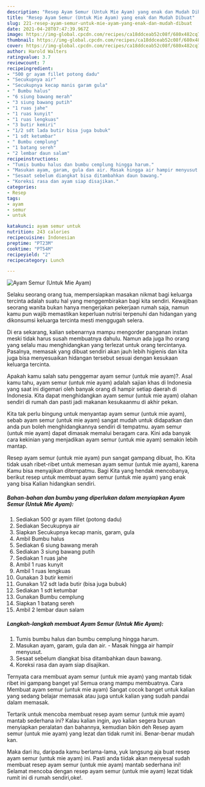 ```yaml
---
description: "Resep Ayam Semur (Untuk Mie Ayam) yang enak dan Mudah Dibuat"
title: "Resep Ayam Semur (Untuk Mie Ayam) yang enak dan Mudah Dibuat"
slug: 221-resep-ayam-semur-untuk-mie-ayam-yang-enak-dan-mudah-dibuat
date: 2021-04-28T07:47:39.967Z
image: https://img-global.cpcdn.com/recipes/ca18ddceab52c08f/680x482cq70/ayam-semur-untuk-mie-ayam-foto-resep-utama.jpg
thumbnail: https://img-global.cpcdn.com/recipes/ca18ddceab52c08f/680x482cq70/ayam-semur-untuk-mie-ayam-foto-resep-utama.jpg
cover: https://img-global.cpcdn.com/recipes/ca18ddceab52c08f/680x482cq70/ayam-semur-untuk-mie-ayam-foto-resep-utama.jpg
author: Harold Walters
ratingvalue: 3.7
reviewcount: 7
recipeingredient:
- "500 gr ayam fillet potong dadu"
- "Secukupnya air"
- "Secukupnya kecap manis garam gula"
- " Bumbu halus"
- "6 siung bawang merah"
- "3 siung bawang putih"
- "1 ruas jahe"
- "1 ruas kunyit"
- "1 ruas lengkuas"
- "3 butir kemiri"
- "1/2 sdt lada butir bisa juga bubuk"
- "1 sdt ketumbar"
- " Bumbu cemplung"
- "1 batang sereh"
- "2 lembar daun salam"
recipeinstructions:
- "Tumis bumbu halus dan bumbu cemplung hingga harum."
- "Masukan ayam, garam, gula dan air. Masak hingga air hampir menyusut."
- "Sesaat sebelum diangkat bisa ditambahkan daun bawang."
- "Koreksi rasa dan ayam siap disajikan."
categories:
- Resep
tags:
- ayam
- semur
- untuk

katakunci: ayam semur untuk 
nutrition: 243 calories
recipecuisine: Indonesian
preptime: "PT23M"
cooktime: "PT54M"
recipeyield: "2"
recipecategory: Lunch

---
```



![Ayam Semur (Untuk Mie Ayam)](https://img-global.cpcdn.com/recipes/ca18ddceab52c08f/680x482cq70/ayam-semur-untuk-mie-ayam-foto-resep-utama.jpg)

Selaku seorang orang tua, mempersiapkan masakan nikmat bagi keluarga tercinta adalah suatu hal yang menggembirakan bagi kita sendiri. Kewajiban seorang  wanita bukan hanya mengerjakan pekerjaan rumah saja, namun kamu pun wajib memastikan keperluan nutrisi terpenuhi dan hidangan yang dikonsumsi keluarga tercinta mesti menggugah selera.

Di era  sekarang, kalian sebenarnya mampu mengorder panganan instan meski tidak harus susah membuatnya dahulu. Namun ada juga lho orang yang selalu mau menghidangkan yang terlezat untuk orang tercintanya. Pasalnya, memasak yang dibuat sendiri akan jauh lebih higienis dan kita juga bisa menyesuaikan hidangan tersebut sesuai dengan kesukaan keluarga tercinta. 



Apakah kamu salah satu penggemar ayam semur (untuk mie ayam)?. Asal kamu tahu, ayam semur (untuk mie ayam) adalah sajian khas di Indonesia yang saat ini digemari oleh banyak orang di hampir setiap daerah di Indonesia. Kita dapat menghidangkan ayam semur (untuk mie ayam) olahan sendiri di rumah dan pasti jadi makanan kesukaanmu di akhir pekan.

Kita tak perlu bingung untuk menyantap ayam semur (untuk mie ayam), sebab ayam semur (untuk mie ayam) sangat mudah untuk didapatkan dan anda pun boleh menghidangkannya sendiri di tempatmu. ayam semur (untuk mie ayam) dapat dimasak memalui beragam cara. Kini ada banyak cara kekinian yang menjadikan ayam semur (untuk mie ayam) semakin lebih mantap.

Resep ayam semur (untuk mie ayam) pun sangat gampang dibuat, lho. Kita tidak usah ribet-ribet untuk memesan ayam semur (untuk mie ayam), karena Kamu bisa menyajikan ditempatmu. Bagi Kita yang hendak mencobanya, berikut resep untuk membuat ayam semur (untuk mie ayam) yang enak yang bisa Kalian hidangkan sendiri.

<!--inarticleads1-->

##### Bahan-bahan dan bumbu yang diperlukan dalam menyiapkan Ayam Semur (Untuk Mie Ayam):

1. Sediakan 500 gr ayam fillet (potong dadu)
1. Sediakan Secukupnya air
1. Siapkan Secukupnya kecap manis, garam, gula
1. Ambil  Bumbu halus
1. Sediakan 6 siung bawang merah
1. Sediakan 3 siung bawang putih
1. Sediakan 1 ruas jahe
1. Ambil 1 ruas kunyit
1. Ambil 1 ruas lengkuas
1. Gunakan 3 butir kemiri
1. Gunakan 1/2 sdt lada butir (bisa juga bubuk)
1. Sediakan 1 sdt ketumbar
1. Gunakan  Bumbu cemplung
1. Siapkan 1 batang sereh
1. Ambil 2 lembar daun salam




<!--inarticleads2-->

##### Langkah-langkah membuat Ayam Semur (Untuk Mie Ayam):

1. Tumis bumbu halus dan bumbu cemplung hingga harum.
1. Masukan ayam, garam, gula dan air. - Masak hingga air hampir menyusut.
1. Sesaat sebelum diangkat bisa ditambahkan daun bawang.
1. Koreksi rasa dan ayam siap disajikan.




Ternyata cara membuat ayam semur (untuk mie ayam) yang mantab tidak ribet ini gampang banget ya! Semua orang mampu membuatnya. Cara Membuat ayam semur (untuk mie ayam) Sangat cocok banget untuk kalian yang sedang belajar memasak atau juga untuk kalian yang sudah pandai dalam memasak.

Tertarik untuk mencoba membuat resep ayam semur (untuk mie ayam) mantab sederhana ini? Kalau kalian ingin, ayo kalian segera buruan menyiapkan peralatan dan bahannya, kemudian bikin deh Resep ayam semur (untuk mie ayam) yang lezat dan tidak rumit ini. Benar-benar mudah kan. 

Maka dari itu, daripada kamu berlama-lama, yuk langsung aja buat resep ayam semur (untuk mie ayam) ini. Pasti anda tiidak akan menyesal sudah membuat resep ayam semur (untuk mie ayam) mantab sederhana ini! Selamat mencoba dengan resep ayam semur (untuk mie ayam) lezat tidak rumit ini di rumah sendiri,oke!.

